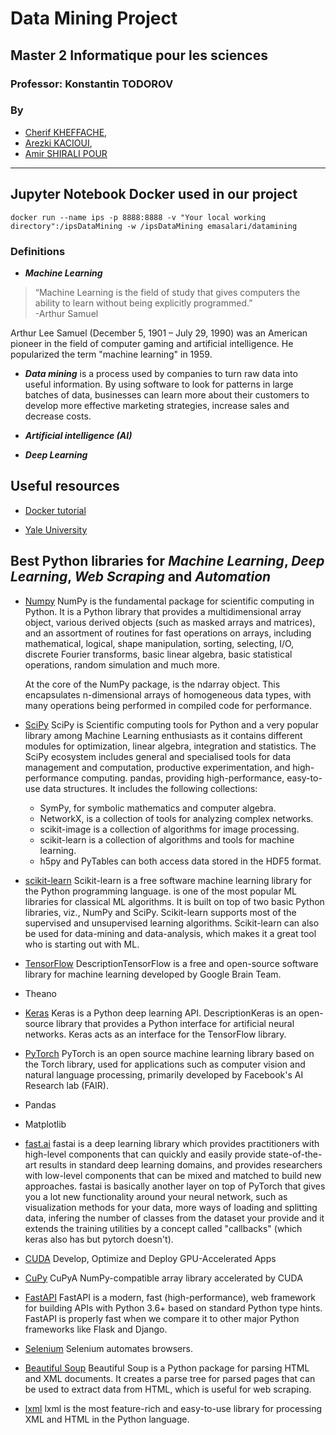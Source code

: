 # Data Mining Project

## Master 2 Informatique pour les sciences

### Professor: Konstantin TODOROV

### By

- [Cherif KHEFFACHE](https://github.com/kheffache-cherif),
- [Arezki KACIOUI](https://github.com/arezki-k),
- [Amir SHIRALI POUR](https://github.com/su6i)

---

## Jupyter Notebook Docker used in our project

`docker run --name ips -p 8888:8888 -v "Your local working directory":/ipsDataMining -w /ipsDataMining emasalari/datamining`

### Definitions

- **_Machine Learning_**

> “Machine Learning is the field of study that gives computers the ability to learn without being explicitly programmed.”  
> -Arthur Samuel

Arthur Lee Samuel (December 5, 1901 – July 29, 1990) was an American pioneer in the field of computer gaming and artificial intelligence. He popularized the term "machine learning" in 1959.

- **_Data mining_** is a process used by companies to turn raw data into useful information. By using software to look for patterns in large batches of data, businesses can learn more about their customers to develop more effective marketing strategies, increase sales and decrease costs.

- **_Artificial intelligence (AI)_**

- **_Deep Learning_**

## Useful resources

- [Docker tutorial](https://www.scalyr.com/blog/create-docker-image/)

- [Yale University](http://www.stat.yale.edu/~tba3/class_data/)

## Best Python libraries for _Machine Learning_, _Deep Learning_, _Web Scraping_ and _Automation_

- [Numpy](https://numpy.org)
  NumPy is the fundamental package for scientific computing in Python. It is a Python library that provides a multidimensional array object, various derived objects (such as masked arrays and matrices), and an assortment of routines for fast operations on arrays, including mathematical, logical, shape manipulation, sorting, selecting, I/O, discrete Fourier transforms, basic linear algebra, basic statistical operations, random simulation and much more.

  At the core of the NumPy package, is the ndarray object. This encapsulates n-dimensional arrays of homogeneous data types, with many operations being performed in compiled code for performance.

- [SciPy](https://www.scipy.org)
  SciPy is Scientific computing tools for Python and a very popular library among Machine Learning enthusiasts as it contains different modules for optimization, linear algebra, integration and statistics.
  The SciPy ecosystem includes general and specialised tools for data management and computation, productive experimentation, and high-performance computing.
  pandas, providing high-performance, easy-to-use data structures.
  It includes the following collections:
  - SymPy, for symbolic mathematics and computer algebra.
  - NetworkX, is a collection of tools for analyzing complex networks.
  - scikit-image is a collection of algorithms for image processing.
  - scikit-learn is a collection of algorithms and tools for machine learning.
  - h5py and PyTables can both access data stored in the HDF5 format.
- [scikit-learn](https://scikit-learn.org)
  Scikit-learn is a free software machine learning library for the Python programming language.
  is one of the most popular ML libraries for classical ML algorithms. It is built on top of two basic Python libraries, viz., NumPy and SciPy. Scikit-learn supports most of the supervised and unsupervised learning algorithms. Scikit-learn can also be used for data-mining and data-analysis, which makes it a great tool who is starting out with ML.
- [TensorFlow](https://www.tensorflow.org)
  DescriptionTensorFlow is a free and open-source software library for machine learning developed by Google Brain Team.
- Theano
- [Keras](https://keras.io)
  Keras is a Python deep learning API. DescriptionKeras is an open-source library that provides a Python interface for artificial neural networks. Keras acts as an interface for the TensorFlow library.
- [PyTorch](https://ai.facebook.com/tools/pytorch/)
  PyTorch is an open source machine learning library based on the Torch library, used for applications such as computer vision and natural language processing, primarily developed by Facebook's AI Research lab (FAIR).
- Pandas
- Matplotlib
- [fast.ai](https://www.fast.ai)
  fastai is a deep learning library which provides practitioners with high-level components that can quickly and easily provide state-of-the-art results in standard deep learning domains, and provides researchers with low-level components that can be mixed and matched to build new approaches. fastai is basically another layer on top of PyTorch that gives you a lot new functionality around your neural network, such as visualization methods for your data, more ways of loading and splitting data, infering the number of classes from the dataset your provide and it extends the training utilities by a concept called "callbacks" (which keras also has but pytorch doesn't).
- [CUDA](https://developer.nvidia.com/cuda-toolkit)
  Develop, Optimize and Deploy GPU-Accelerated Apps
- [CuPy](https://cupy.dev)
  CuPyA NumPy-compatible array library accelerated by CUDA
- [FastAPI](https://fastapi.tiangolo.com)
  FastAPI is a modern, fast (high-performance), web framework for building APIs with Python 3.6+ based on standard Python type hints. FastAPI is properly fast when we compare it to other major Python frameworks like Flask and Django.
- [Selenium](https://www.selenium.dev)
  Selenium automates browsers.
- [Beautiful Soup](https://www.crummy.com/software/BeautifulSoup/bs4/doc/)
  Beautiful Soup is a Python package for parsing HTML and XML documents. It creates a parse tree for parsed pages that can be used to extract data from HTML, which is useful for web scraping.
- [lxml](https://lxml.de)
  lxml is the most feature-rich and easy-to-use library for processing XML and HTML in the Python language.
